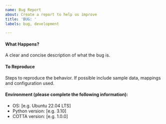 ```yaml
---
name: Bug Report
about: Create a report to help us improve
title: 'BUG: '
labels: bug, development

---
```


####  What Happens?
A clear and concise description of what the bug is.

#### To Reproduce
Steps to reproduce the behavior. If possible include sample data, mappings and configuration used.

#### Environment (please complete the following information):
 - OS: [e.g. Ubuntu 22.04 LTS]
 - Python version: [e.g. 3.10]
 - COTTA version: [e.g. 1.0.0]
